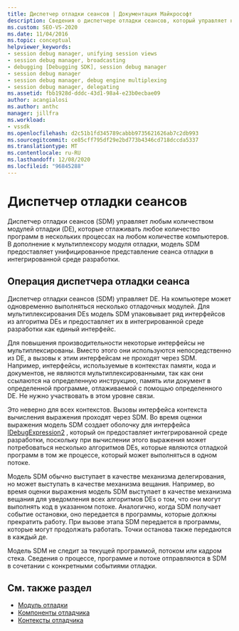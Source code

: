 ```yaml
---
title: Диспетчер отладки сеансов | Документация Майкрософт
description: Сведения о диспетчере отладки сеансов, который управляет несколькими программами отладки модулей отладки в нескольких процессах на любом количестве компьютеров.
ms.custom: SEO-VS-2020
ms.date: 11/04/2016
ms.topic: conceptual
helpviewer_keywords:
- session debug manager, unifying session views
- session debug manager, broadcasting
- debugging [Debugging SDK], session debug manager
- session debug manager
- session debug manager, debug engine multiplexing
- session debug manager, delegating
ms.assetid: fbb1928d-dddc-43d1-98a4-e23b0ecbae09
author: acangialosi
ms.author: anthc
manager: jillfra
ms.workload:
- vssdk
ms.openlocfilehash: d2c51b1fd345789cabbb9735621626ab7c2db993
ms.sourcegitcommit: ce85cff795df29e2bd773b4346cd718dccda5337
ms.translationtype: MT
ms.contentlocale: ru-RU
ms.lasthandoff: 12/08/2020
ms.locfileid: "96845288"
---
```

# <a name="session-debug-manager"></a>Диспетчер отладки сеансов
Диспетчер отладки сеансов (SDM) управляет любым количеством модулей отладки (DE), которые отлаживать любое количество программ в нескольких процессах на любом количестве компьютеров. В дополнение к мультиплексору модуля отладки, модель SDM предоставляет унифицированное представление сеанса отладки в интегрированной среде разработки.

## <a name="session-debug-manager-operation"></a>Операция диспетчера отладки сеанса
 Диспетчер отладки сеансов (SDM) управляет DE. На компьютере может одновременно выполняться несколько отладочных модулей. Для мультиплексирования DEs модель SDM упаковывает ряд интерфейсов из алгоритма DEs и предоставляет их в интегрированной среде разработки как единый интерфейс.

 Для повышения производительности некоторые интерфейсы не мультиплексированы. Вместо этого они используются непосредственно из DE, а вызовы к этим интерфейсам не проходят через SDM. Например, интерфейсы, используемые в контекстах памяти, кода и документов, не являются мультиплексированными, так как они ссылаются на определенную инструкцию, память или документ в определенной программе, отлаживаемой с помощью определенного DE. Не нужно участвовать в этом уровне связи.

 Это неверно для всех контекстов. Вызовы интерфейса контекста вычисления выражения проходят через SDM. Во время оценки выражения модель SDM создает оболочку для интерфейса [IDebugExpression2](../../extensibility/debugger/reference/idebugexpression2.md) , который он предоставляет интегрированной среде разработки, поскольку при вычислении этого выражения может потребоваться несколько алгоритмов DEs, которые являются отладкой программ в том же процессе, который может выполняться в одном потоке.

 Модель SDM обычно выступает в качестве механизма делегирования, но может выступать в качестве механизма вещания. Например, во время оценки выражения модель SDM выступает в качестве механизма вещания для уведомления всех алгоритмов DEs о том, что они могут выполнять код в указанном потоке. Аналогично, когда SDM получает событие остановки, оно передается в программы, которые должны прекратить работу. При вызове этапа SDM передается в программы, которые могут продолжать работать. Точки останова также передаются в каждый де.

 Модель SDM не следит за текущей программой, потоком или кадром стека. Сведения о процессе, программе и потоке отправляются в SDM в сочетании с конкретными событиями отладки.

## <a name="see-also"></a>См. также раздел
- [Модуль отладки](../../extensibility/debugger/debug-engine.md)
- [Компоненты отладчика](../../extensibility/debugger/debugger-components.md)
- [Контексты отладчика](../../extensibility/debugger/debugger-contexts.md)
